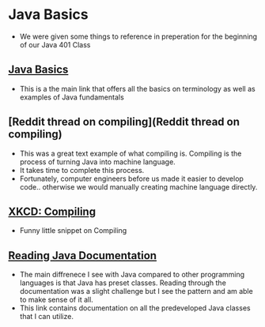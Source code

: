 # Java Basics

- We were given some things to reference in preperation for the beginning of our Java 401 Class

## [Java Basics](https://docs.oracle.com/javase/tutorial/java/nutsandbolts/index.html)
- This is a the main link that offers all the basics on terminology as well as examples of Java fundamentals

## [Reddit thread on compiling](Reddit thread on compiling)
- This was a great text example of what compiling is. Compiling is the process of turning Java into machine language.
- It takes time to complete this process.
- Fortunately, computer engineers before us made it easier to develop code.. otherwise we would manually creating machine language directly.

## [XKCD: Compiling](https://xkcd.com/303/)
- Funny little snippet on Compiling

## [Reading Java Documentation](https://www.dummies.com/programming/java/making-sense-of-javas-api-documentation/)
- The main diffrenece I see with Java compared to other programming languages is that Java has preset classes. Reading through the documentation was a slight challenge but I see the pattern and am able to make sense of it all.
- This link contains documentation on all the predeveloped Java classes that I can utilize.
